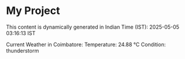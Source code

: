 # My Project

This content is dynamically generated in Indian Time (IST): 2025-05-05 03:16:13 IST


Current Weather in Coimbatore:
Temperature: 24.88 °C
Condition: thunderstorm
